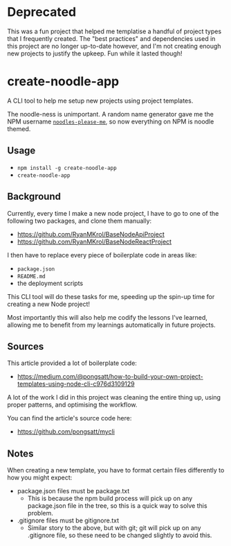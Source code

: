 # Deprecated

This was a fun project that helped me templatise a handful of project types that I frequently created. The "best practices" and dependencies used in this project are no longer up-to-date however, and I'm not creating enough new projects to justify the upkeep. Fun while it lasted though!

# create-noodle-app

A CLI tool to help me setup new projects using project templates.

The noodle-ness is unimportant. A random name generator gave me the NPM username [`noodles-please-me`](https://www.npmjs.com/~noodles-please-me), so now everything on NPM is noodle themed.

## Usage

- `npm install -g create-noodle-app`
- `create-noodle-app`

## Background

Currently, every time I make a new node project, I have to go to one of the following two packages, and clone them manually:

- <https://github.com/RyanMKrol/BaseNodeApiProject>
- <https://github.com/RyanMKrol/BaseNodeReactProject>

I then have to replace every piece of boilerplate code in areas like:

- `package.json`
- `README.md`
- the deployment scripts

This CLI tool will do these tasks for me, speeding up the spin-up time for creating a new Node project!

Most importantly this will also help me codify the lessons I've learned, allowing me to benefit from my learnings automatically in future projects.

## Sources

This article provided a lot of boilerplate code:

- <https://medium.com/@pongsatt/how-to-build-your-own-project-templates-using-node-cli-c976d3109129>

A lot of the work I did in this project was cleaning the entire thing up, using proper patterns, and optimising the workflow.

You can find the article's source code here:

- <https://github.com/pongsatt/mycli>

## Notes

When creating a new template, you have to format certain files differently to how you might expect:

- package.json files must be package.txt
  - This is because the npm build process will pick up on any package.json file in the tree, so this is a quick way to solve this problem.
- .gitignore files must be gitignore.txt
  - Similar story to the above, but with git; git will pick up on any .gitignore file, so these need to be changed slightly to avoid this.
